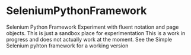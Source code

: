 # SeleniumPythonFramework
Selenium Python Framework Experiment with fluent notation and page objects. This is just a sandbox place for experimentation
This is a work in progress and does not actually work at the moment. See the Simple Selenium pyhton framework for a working version
